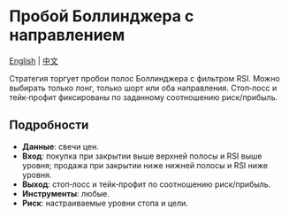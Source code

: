 # Пробой Боллинджера с направлением
[English](README.md) | [中文](README_cn.md)

Стратегия торгует пробои полос Боллинджера с фильтром RSI. Можно выбирать только лонг, только шорт или оба направления. Стоп‑лосс и тейк‑профит фиксированы по заданному соотношению риск/прибыль.

## Подробности

- **Данные**: свечи цен.
- **Вход**: покупка при закрытии выше верхней полосы и RSI выше уровня; продажа при закрытии ниже нижней полосы и RSI ниже уровня.
- **Выход**: стоп‑лосс и тейк‑профит по соотношению риск/прибыль.
- **Инструменты**: любые.
- **Риск**: настраиваемые уровни стопа и цели.
